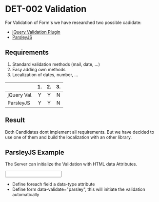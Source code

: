 # DET-002 Validation

For Validation of Form's we have researched two possible cadidate:

* [jQuery Validation Plugin](http://jqueryvalidation.org/)
* [ParsleyJS](http://parsleyjs.org/)

## Requirements

1. Standard validation methods (mail, date, ...)
1. Easy adding own methods
1. Localization of dates, number, ...

|               | 1. | 2. | 3. |
| ------------- |:--:|:--:|:--:|
| jQuery Val.   | Y  | Y  | N  |
| ParsleyJS     | Y  | Y  | N  |

## Result

Both Candidates dont implement all requirements. But we have decided to use one of them and build the localization with an other library.

## ParsleyJS Example

The Server can initialize the Validation with HTML data Attributes.

  <form data-validate="parsley">
      <input type="text" name="email" data-type="email" />
  </form>

* Define foreach field a data-type attribute
* Define form data-validate="parsley", this will initiate the validation automatically


